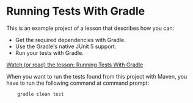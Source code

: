 # Running Tests With Gradle

This is an example project of a lesson that describes how you can:

* Get the required dependencies with Gradle.
* Use the Gradle's native JUnit 5 support.
* Run your tests with Gradle.

[Watch (or read) the lesson: Running Tests With Gradle](https://www.cleantestautomation.com/lessons/running-tests-with-gradle/)

When you want to run the tests found from this project with Maven, you have to run the
following command at command prompt:

        gradle clean test
